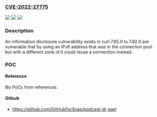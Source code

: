 ### [CVE-2022-27775](https://cve.mitre.org/cgi-bin/cvename.cgi?name=CVE-2022-27775)
![](https://img.shields.io/static/v1?label=Product&message=https%3A%2F%2Fgithub.com%2Fcurl%2Fcurl&color=blue)
![](https://img.shields.io/static/v1?label=Version&message=n%2Fa&color=blue)
![](https://img.shields.io/static/v1?label=Vulnerability&message=Information%20Disclosure%20(CWE-200)&color=brighgreen)

### Description

An information disclosure vulnerability exists in curl 7.65.0 to 7.82.0 are vulnerable that by using an IPv6 address that was in the connection pool but with a different zone id it could reuse a connection instead.

### POC

#### Reference
No PoCs from references.

#### Github
- https://github.com/GitHubForSnap/podcast-dl-gael

